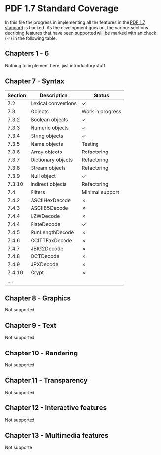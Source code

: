 # PDF 1.7 Standard Coverage

In this file the progress in implementing all the features in the [PDF 1.7 standard](http://wwwimages.adobe.com/www.adobe.com/content/dam/acom/en/devnet/pdf/pdfs/PDF32000_2008.pdf) is tracked.
As the development goes on, the various sections decribing features that have been supported
will be marked with an check (✓) in the following table.

## Chapters 1 - 6

Nothing to implement here, just introductory stuff.

## Chapter 7 - Syntax

| Section           | Description         | Status           |
| ----------------- | -----------         | ---------------- |
| 7.2               | Lexical conventions | ✓                |
| 7.3               | Objects             | Work in progress |
| 7.3.2             | Boolean objects     | ✓                |
| 7.3.3             | Numeric objects     | ✓                |
| 7.3.4             | String objects      | ✓         |
| 7.3.5             | Name objects        | Testing          |
| 7.3.6             | Array objects       | Refactoring      |
| 7.3.7             | Dictionary objects  | Refactoring      |
| 7.3.8             | Stream objects      | Refactoring      |
| 7.3.9             | Null object         | ✓                |
| 7.3.10            | Indirect objects    | Refactoring      |
| 7.4               | Filters             | Minimal support  |
| 7.4.2             | ASCIIHexDecode      | ✗                |
| 7.4.3             | ASCII85Decode       | ✗                |
| 7.4.4             | LZWDecode           | ✗                |
| 7.4.4             | FlateDecode         | ✓                |
| 7.4.5             | RunLengthDecode     | ✗                |
| 7.4.6             | CCITTFaxDecode      | ✗                |
| 7.4.7             | JBIG2Decode         | ✗                |
| 7.4.8             | DCTDecode           | ✗                |
| 7.4.9             | JPXDecode           | ✗                |
| 7.4.10            | Crypt               | ✗                |
| ....                                                       |


## Chapter 8 - Graphics

Not supported

## Chapter 9 - Text

Not supported

## Chapter 10 - Rendering

Not supported

## Chapter 11 - Transparency

Not supported


## Chapter 12 - Interactive features

Not supported

## Chapter 13 - Multimedia features

Not supporte